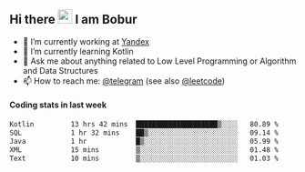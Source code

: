 ## Hi there <img src="https://media.giphy.com/media/hvRJCLFzcasrR4ia7z/giphy.gif" width="25px" height="25px"> I am Bobur

- 💼 I’m currently working at [Yandex](https://yandex.ru/)
- 🌱 I’m currently learning Kotlin
- 💬 Ask me about anything related to Low Level Programming or Algorithm and Data Structures
- 📫 How to reach me: [@telegram](https://t.me/octoant) (see also [@leetcode](https://leetcode.com/octoant/))    

#### Coding stats in last week

<!--START_SECTION:waka-->

```txt
Kotlin         13 hrs 42 mins  ████████████████████▒░░░░   80.89 %
SQL            1 hr 32 mins    ██▒░░░░░░░░░░░░░░░░░░░░░░   09.14 %
Java           1 hr            █▒░░░░░░░░░░░░░░░░░░░░░░░   05.99 %
XML            15 mins         ▒░░░░░░░░░░░░░░░░░░░░░░░░   01.48 %
Text           10 mins         ▒░░░░░░░░░░░░░░░░░░░░░░░░   01.03 %
```

<!--END_SECTION:waka-->
